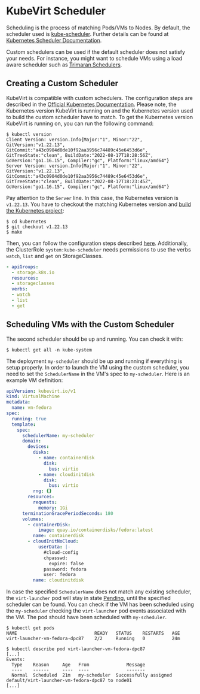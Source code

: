 # KubeVirt Scheduler
Scheduling is the process of matching Pods/VMs to Nodes. By default, the scheduler used is 
[kube-scheduler](https://kubernetes.io/docs/reference/command-line-tools-reference/kube-scheduler/).
Further details can be found at [Kubernetes Scheduler Documentation](https://kubernetes.io/docs/concepts/scheduling-eviction/kube-scheduler/).

Custom schedulers can be used if the default scheduler does not satisfy your needs. For instance, you might want to schedule
VMs using a load aware scheduler such as [Trimaran Schedulers](https://cloud.redhat.com/blog/improving-the-resource-efficiency-for-openshift-clusters-via-trimaran-schedulers).

## Creating a Custom Scheduler
KubeVirt is compatible with custom schedulers. The configuration steps are described in the [Official Kubernetes 
Documentation](https://kubernetes.io/docs/tasks/extend-kubernetes/configure-multiple-schedulers).
Please note, the Kubernetes version KubeVirt is running on and the Kubernetes version used to build the custom
scheduler have to match.
To get the Kubernetes version KubeVirt is running on, you can run the following command:

```shell
$ kubectl version
Client Version: version.Info{Major:"1", Minor:"22", GitVersion:"v1.22.13", GitCommit:"a43c0904d0de10f92aa3956c74489c45e6453d6e", GitTreeState:"clean", BuildDate:"2022-08-17T18:28:56Z", GoVersion:"go1.16.15", Compiler:"gc", Platform:"linux/amd64"}
Server Version: version.Info{Major:"1", Minor:"22", GitVersion:"v1.22.13", GitCommit:"a43c0904d0de10f92aa3956c74489c45e6453d6e", GitTreeState:"clean", BuildDate:"2022-08-17T18:23:45Z", GoVersion:"go1.16.15", Compiler:"gc", Platform:"linux/amd64"}
```

Pay attention to the `Server` line. 
In this case, the Kubernetes version is `v1.22.13`.
You have to checkout the matching Kubernetes version and [build the Kubernetes project](https://kubernetes.io/docs/tasks/extend-kubernetes/configure-multiple-schedulers/#package-the-scheduler):

```shell
$ cd kubernetes
$ git checkout v1.22.13
$ make
```

Then, you can follow the configuration steps described [here](https://kubernetes.io/docs/tasks/extend-kubernetes/configure-multiple-schedulers/).
Additionally, the ClusterRole `system:kube-scheduler` needs permissions to use the verbs `watch`, `list` and `get` on StorageClasses.

```yaml
- apiGroups:                                                                                                   
  - storage.k8s.io                                                                                             
  resources:                                                                                                   
  - storageclasses                                                                                             
  verbs:                                                                                                       
  - watch                                                                                                      
  - list                                                                                                       
  - get 
```


## Scheduling VMs with the Custom Scheduler

The second scheduler should be up and running. You can check it with:

```shell
$ kubectl get all -n kube-system
```

The deployment `my-scheduler` should be up and running if everything is setup properly.
In order to launch the VM using the custom scheduler, you need to set the `SchedulerName` in the VM's spec to `my-scheduler`.
Here is an example VM definition:

```yaml
apiVersion: kubevirt.io/v1
kind: VirtualMachine
metadata:
  name: vm-fedora
spec:
  running: true
  template:
    spec:
      schedulerName: my-scheduler
      domain:
        devices:
          disks:
            - name: containerdisk
              disk:
                bus: virtio
            - name: cloudinitdisk
              disk:
                bus: virtio
          rng: {}
        resources:
          requests:
            memory: 1Gi
      terminationGracePeriodSeconds: 180
      volumes:
        - containerDisk:
            image: quay.io/containerdisks/fedora:latest
          name: containerdisk
        - cloudInitNoCloud:
            userData: |-
              #cloud-config
              chpasswd:
                expire: false
              password: fedora
              user: fedora
          name: cloudinitdisk
```
In case the specified `SchedulerName` does not match any existing scheduler, the `virt-launcher` pod will stay in state
[Pending](https://kubernetes.io/docs/tasks/extend-kubernetes/configure-multiple-schedulers/#verifying-that-the-pods-were-scheduled-using-the-desired-schedulers), 
until the specified scheduler can be found.
You can check if the VM has been scheduled using the `my-scheduler` checking the `virt-launcher` pod events associated
with the VM. The pod should have been scheduled with `my-scheduler`.

```shell
$ kubectl get pods
NAME                             READY   STATUS    RESTARTS   AGE
virt-launcher-vm-fedora-dpc87    2/2     Running   0          24m

$ kubectl describe pod virt-launcher-vm-fedora-dpc87
[...] 
Events:
  Type    Reason     Age   From              Message
  ----    ------     ----  ----              -------
  Normal  Scheduled  21m   my-scheduler  Successfully assigned default/virt-launcher-vm-fedora-dpc87 to node01
[...]
```